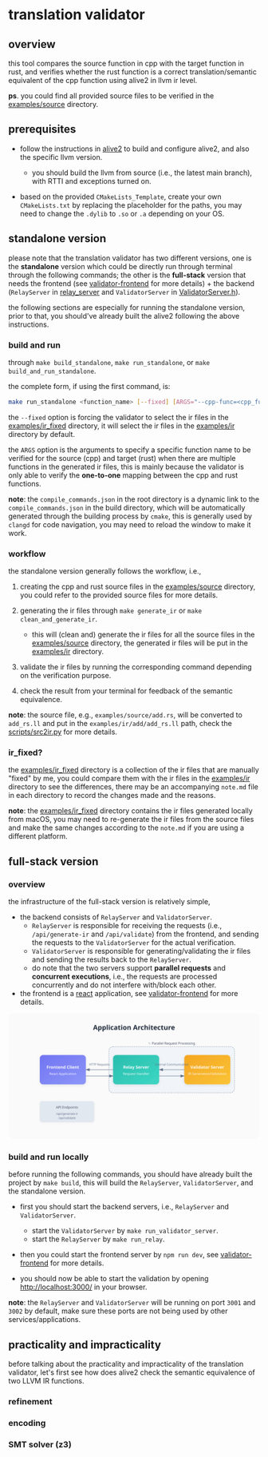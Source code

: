 # translation validator

## overview
this tool compares the source function in cpp with the target function in rust, and verifies whether the rust function is a correct translation/semantic equivalent of the cpp function using alive2 in llvm ir level.

**ps**. you could find all provided source files to be verified in the [examples/source](./examples/source) directory.

## prerequisites
- follow the instructions in [alive2](https://github.com/AliveToolkit/alive2) to build and configure alive2, and also the specific llvm version.
  - you should build the llvm from source (i.e., the latest main branch), with RTTI and exceptions turned on.

- based on the provided `CMakeLists_Template`, create your own `CMakeLists.txt` by replacing the placeholder for the paths, you may need to change the `.dylib` to `.so` or `.a` depending on your OS.

## standalone version
please note that the translation validator has two different versions, one is the **standalone** version which could be directly run through terminal through the following commands; the other is the **full-stack** version that needs the frontend (see [validator-frontend](./validator-frontend) for more details) + the backend (`RelayServer` in [relay_server](./relay_server) and `ValidatorServer` in [ValidatorServer.h](./src/ValidatorServer.h)).

the following sections are especially for running the standalone version, prior to that, you should've already built the alive2 following the above instructions.

### build and run
through `make build_standalone`, `make run_standalone`, or `make build_and_run_standalone`.

the complete form, if using the first command, is:
```bash
make run_standalone <function_name> [--fixed] [ARGS="--cpp-func=<cpp_function_name> --rust-func=<rust_function_name>"]
```

the `--fixed` option is forcing the validator to select the ir files in the [examples/ir_fixed](./examples/ir_fixed) directory, it will select the ir files in the [examples/ir](./examples/ir) directory by default.

the `ARGS` option is the arguments to specify a specific function name to be verified for the source (cpp) and target (rust) when there are multiple functions in the generated ir files, this is mainly because the validator is only able to verify the **one-to-one** mapping between the cpp and rust functions.

**note**: the `compile_commands.json` in the root directory is a dynamic link to the `compile_commands.json` in the build directory, which will be automatically generated through the building process by `cmake`, this is generally used by `clangd` for code navigation, you may need to reload the window to make it work.

### workflow
the standalone version generally follows the workflow, i.e.,
1. creating the cpp and rust source files in the [examples/source](./examples/source) directory, you could refer to the provided source files for more details.

2. generating the ir files through `make generate_ir` or `make clean_and_generate_ir`.
   - this will (clean and) generate the ir files for all the source files in the [examples/source](./examples/source) directory, the generated ir files will be put in the [examples/ir](./examples/ir) directory.

3. validate the ir files by running the corresponding command depending on the verification purpose.

4. check the result from your terminal for feedback of the semantic equivalence.

**note**: the source file, e.g., `examples/source/add.rs`, will be converted to `add_rs.ll` and put in the `examples/ir/add/add_rs.ll` path, check the [scripts/src2ir.py](./scripts/src2ir.py) for more details.

### ir_fixed?
the [examples/ir_fixed](./examples/ir_fixed) directory is a collection of the ir files that are manually "fixed" by me, you could compare them with the ir files in the [examples/ir](./examples/ir) directory to see the differences, there may be an accompanying `note.md` file in each directory to record the changes made and the reasons.

**note**: the [examples/ir_fixed](./examples/ir_fixed) directory contains the ir files generated locally from macOS, you may need to re-generate the ir files from the source files and make the same changes according to the `note.md` if you are using a different platform.

## full-stack version
### overview
the infrastructure of the full-stack version is relatively simple,
- the backend consists of `RelayServer` and `ValidatorServer`.
  - `RelayServer` is responsible for receiving the requests (i.e., `/api/generate-ir` and `/api/validate`) from the frontend, and sending the requests to the `ValidatorServer` for the actual verification.
  - `ValidatorServer` is responsible for generating/validating the ir files and sending the results back to the `RelayServer`.
  - do note that the two servers support **parallel requests** and **concurrent executions**, i.e., the requests are processed concurrently and do not interfere with/block each other.
- the frontend is a [react](https://react.dev/) application, see [validator-frontend](./validator-frontend) for more details.

![Application Architecture](./images/architecture.svg)

### build and run locally
before running the following commands, you should have already built the project by `make build`, this will build the `RelayServer`, `ValidatorServer`, and the standalone version.

- first you should start the backend servers, i.e., `RelayServer` and `ValidatorServer`.
  - start the `ValidatorServer` by `make run_validator_server`.
  - start the `RelayServer` by `make run_relay`.

- then you could start the frontend server by `npm run dev`, see [validator-frontend](./validator-frontend) for more details.

- you should now be able to start the validation by opening [http://localhost:3000/](http://localhost:3000/) in your browser.

**note**: the `RelayServer` and `ValidatorServer` will be running on port `3001` and `3002` by default, make sure these ports are not being used by other services/applications.

## practicality and impracticality
before talking about the practicality and impracticality of the translation validator, let's first see how does alive2 check the semantic equivalence of two LLVM IR functions.

### refinement

### encoding

### SMT solver (z3)


